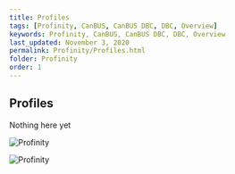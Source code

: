 ```yaml
---
title: Profiles
tags: [Profinity, CanBUS, CanBUS DBC, DBC, Overview]
keywords: Profinity, CanBUS, CanBUS DBC, DBC, Overview
last_updated: November 3, 2020
permalink: Profinity/Profiles.html
folder: Profinity
order: 1
---
```


## Profiles

Nothing here yet

![Profinity]({{site.dox.baseurl}}/images/Profinity/profile.png)

![Profinity]({{site.dox.baseurl}}/images/Profinity/profile_properties.png)